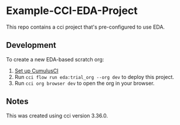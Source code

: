 # Example-CCI-EDA-Project

This repo contains a cci project that's pre-configured to use EDA.

## Development

To create a new EDA-based scratch org:

1. [Set up CumulusCI](https://cumulusci.readthedocs.io/en/latest/get_started.html)
5. Run `cci flow run eda:trial_org --org dev` to deploy this project.
3. Run `cci org browser dev` to open the org in your browser.

## Notes

This was created using cci version 3.36.0.
